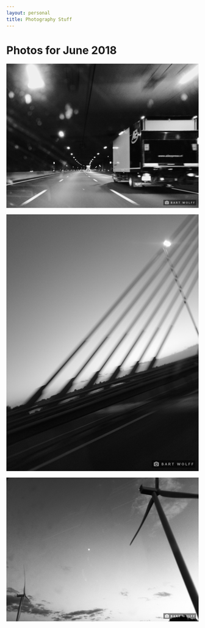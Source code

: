 ```yaml
---
layout: personal
title: Photography Stuff
---
```


# Photos for June 2018

![](/assets/img/photo/2018-06/20180621_220724.jpg)

![](/assets/img/photo/2018-06/20180621_222658.jpg)

![](/assets/img/photo/2018-06/20180621_221556.jpg)
